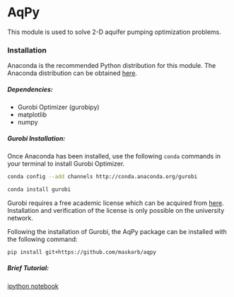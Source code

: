 # AqPy

This module is used to solve 2-D aquifer pumping optimization problems.


### Installation

Anaconda is the recommended Python distribution for this module. The Anaconda distribution can be obtained [here](https://www.anaconda.com/distribution/ "Anaconda Distribution Download").


##### Dependencies:

* Gurobi Optimizer (gurobipy)
* matplotlib
* numpy

##### Gurobi Installation:

Once Anaconda has been installed, use the following `conda` commands in your terminal to install Gurobi Optimizer.
```bash
conda config --add channels http://conda.anaconda.org/gurobi

conda install gurobi
```
Gurobi requires a free academic license which can be acquired from [here](https://user.gurobi.com/download/licenses/free-academic "Retrieving a Free Academic license"). Installation and verification of the license is only possible on the university network.

Following the installation of Gurobi, the AqPy package can be installed with the following command:
```bash
pip install git+https://github.com/maskarb/aqpy
```

##### Brief Tutorial:
[ipython notebook](https://github.com/maskarb/AqPy/blob/master/tutorial/tutorial.ipynb)


